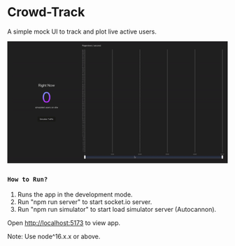 # Crowd-Track
A simple mock UI to track and plot live active users.

![Crowd track Demo](https://raw.githubusercontent.com/mrityunjay38/Crowd-Track/development/simulated-traffic.gif)

### `How to Run?`

1. Runs the app in the development mode.
2. Run "npm run server" to start socket.io server.
3. Run "npm run simulator" to start load simulator server (Autocannon).

Open [http://localhost:5173](http://localhost:5173) to view app.

Note: Use node^16.x.x or above.